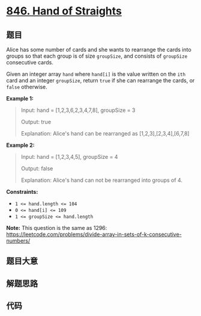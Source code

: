 # [846. Hand of Straights](https://leetcode.com/problems/hand-of-straights/)

## 题目

Alice has some number of cards and she wants to rearrange the cards into
groups so that each group is of size `groupSize`, and consists of `groupSize`
consecutive cards.

Given an integer array `hand` where `hand[i]` is the value written on the
`ith` card and an integer `groupSize`, return `true` if she can rearrange the
cards, or `false` otherwise.



**Example 1:**

> Input: hand = [1,2,3,6,2,3,4,7,8], groupSize = 3
> 
> Output: true
> 
> Explanation: Alice's hand can be rearranged as [1,2,3],[2,3,4],[6,7,8]

**Example 2:**

> Input: hand = [1,2,3,4,5], groupSize = 4
> 
> Output: false
> 
> Explanation: Alice's hand can not be rearranged into groups of 4.
> 
> 

**Constraints:**

  * `1 <= hand.length <= 104`
  * `0 <= hand[i] <= 109`
  * `1 <= groupSize <= hand.length`



**Note:** This question is the same as 1296:
<https://leetcode.com/problems/divide-array-in-sets-of-k-consecutive-numbers/>


## 题目大意

## 解题思路

## 代码

```javascript

```


